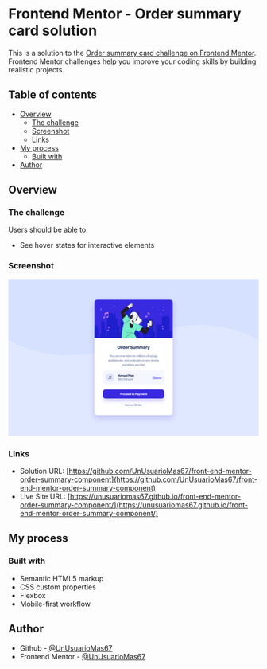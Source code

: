 # Frontend Mentor - Order summary card solution

This is a solution to the [Order summary card challenge on Frontend Mentor](https://www.frontendmentor.io/challenges/order-summary-component-QlPmajDUj). Frontend Mentor challenges help you improve your coding skills by building realistic projects. 

## Table of contents

- [Overview](#overview)
  - [The challenge](#the-challenge)
  - [Screenshot](#screenshot)
  - [Links](#links)
- [My process](#my-process)
  - [Built with](#built-with)
- [Author](#author)

## Overview

### The challenge

Users should be able to:

- See hover states for interactive elements

### Screenshot

![](https://raw.githubusercontent.com/UnUsuarioMas67/front-end-mentor-order-summary-component/main/design/end-result.png)

### Links

- Solution URL: [https://github.com/UnUsuarioMas67/front-end-mentor-order-summary-component](https://github.com/UnUsuarioMas67/front-end-mentor-order-summary-component)
- Live Site URL: [https://unusuariomas67.github.io/front-end-mentor-order-summary-component/](https://unusuariomas67.github.io/front-end-mentor-order-summary-component/)

## My process

### Built with

- Semantic HTML5 markup
- CSS custom properties
- Flexbox
- Mobile-first workflow

## Author

- Github - [@UnUsuarioMas67](https://github.com/UnUsuarioMas67)
- Frontend Mentor - [@UnUsuarioMas67](https://www.frontendmentor.io/profile/UnUsuarioMas67)
